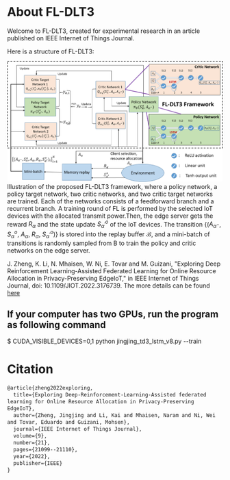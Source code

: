 # About FL-DLT3


Welcome to  FL-DLT3, created for experimental research in an article published on IEEE Internet of Things Journal.


Here is a structure of FL-DLT3:

![Image alt text.](https://github.com/jjzgeeks/FL-DLT3/blob/main/readme_pics/FL-DLT3.png) 
Illustration of the proposed FL-DLT3 framework, where a policy network, a policy target network, two critic networks, and two critic target networks are trained. Each of the networks consists of a feedforward branch and a recurrent branch. A training round of FL is performed by the selected IoT devices with the allocated transmit power.Then, the edge server gets the reward $R_{\alpha}$ and the state update $S_{\alpha^{'}}^o$ of the IoT devices. The transition  {($A_{\alpha^{-}}$, $S_{\alpha}^o$, $A_{\alpha}$, $R_{\alpha}$, $S_{\alpha^{'}}^o$)}  is stored into the replay buffer $\mathcal{B}$, and a mini-batch of transitions is randomly sampled from B to train the policy and critic networks on the edge server.


J. Zheng, K. Li, N. Mhaisen, W. Ni, E. Tovar and M. Guizani, "Exploring Deep Reinforcement Learning-Assisted Federated Learning for Online Resource Allocation in Privacy-Preserving EdgeIoT," in IEEE Internet of Things Journal, doi: 10.1109/JIOT.2022.3176739.  The more details can be found [here](https://ieeexplore.ieee.org/document/9779339)


## If your computer has two GPUs, run the program as following command
$ CUDA_VISIBLE_DEVICES=0,1 python jingjing_td3_lstm_v8.py --train

# Citation
```
@article{zheng2022exploring,
  title={Exploring Deep-Reinforcement-Learning-Assisted federated learning for Online Resource Allocation in Privacy-Preserving EdgeIoT},
  author={Zheng, Jingjing and Li, Kai and Mhaisen, Naram and Ni, Wei and Tovar, Eduardo and Guizani, Mohsen},
  journal={IEEE Internet of Things Journal},
  volume={9},
  number={21},
  pages={21099--21110},
  year={2022},
  publisher={IEEE}
}
```
